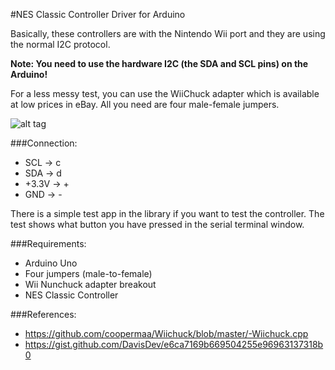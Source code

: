 #NES Classic Controller Driver for Arduino

Basically, these controllers are with the Nintendo Wii port and they are using the normal I2C protocol.

**Note: You need to use the hardware I2C (the SDA and SCL pins) on the Arduino!**

For a less messy test, you can use the WiiChuck adapter which is available at low prices in eBay. All you need are four male-female jumpers.

![alt tag](https://github.com/uncle-yong/nesClassicController/blob/master/wii-nunchuck-adapter-arduino.jpg)

###Connection:
- SCL   -> c
- SDA   -> d
- +3.3V -> +
- GND   -> -

There is a simple test app in the library if you want to test the controller. The test shows what button you have pressed in the serial terminal window.

###Requirements:
- Arduino Uno
- Four jumpers (male-to-female)
- Wii Nunchuck adapter breakout
- NES Classic Controller

###References:
- https://github.com/coopermaa/Wiichuck/blob/master/-Wiichuck.cpp
- https://gist.github.com/DavisDev/e6ca7169b669504255e96963137318b0